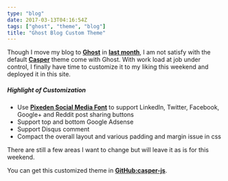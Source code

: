 ```yaml
---
type: "blog"
date: 2017-03-13T04:16:54Z
tags: ["ghost", "theme", "blog"]
title: "Ghost Blog Custom Theme"
---
```

<!--more-->

Though I move my blog to __[Ghost](//ghost.org)__ in __[last month](//johnsiu.com/ghost-blog-from-wordpress)__, I am not satisfy with the default  __[Casper](//github.com/TryGhost/Casper)__ theme come with Ghost. With work load at job under control, I finally have time to customize it to my liking this weekend and deployed it in this site.

##### Highlight of Customization

- Use __[Pixeden Social Media Font](//www.pixeden.com/icon-fonts/social-icon-font-set)__ to support LinkedIn, Twitter, Facebook, Google+ and Reddit post sharing buttons
- Support top and bottom Google Adsense
- Support Disqus comment
- Compact the overall layout and various padding and margin issue in css

There are still a few areas I want to change but will leave it as is for this weekend.

You can get this customized theme in __[GitHub:casper-js](//github.com/J-Siu/casper-js)__.
